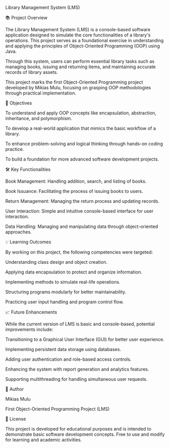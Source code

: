 Library Management System (LMS)

📚 Project Overview

The Library Management System (LMS) is a console-based software application designed to simulate the core functionalities of a library's operations. This project serves as a foundational exercise in understanding and applying the principles of Object-Oriented Programming (OOP) using Java.

Through this system, users can perform essential library tasks such as managing books, issuing and returning items, and maintaining accurate records of library assets.

This project marks the first Object-Oriented Programming project developed by Mikias Mulu, focusing on grasping OOP methodologies through practical implementation.

🎯 Objectives

To understand and apply OOP concepts like encapsulation, abstraction, inheritance, and polymorphism.

To develop a real-world application that mimics the basic workflow of a library.

To enhance problem-solving and logical thinking through hands-on coding practice.

To build a foundation for more advanced software development projects.

🛠️ Key Functionalities

Book Management: Handling addition, search, and listing of books.

Book Issuance: Facilitating the process of issuing books to users.

Return Management: Managing the return process and updating records.

User Interaction: Simple and intuitive console-based interface for user interaction.

Data Handling: Managing and manipulating data through object-oriented approaches.

💡 Learning Outcomes

By working on this project, the following competencies were targeted:

Understanding class design and object creation.

Applying data encapsulation to protect and organize information.

Implementing methods to simulate real-life operations.

Structuring programs modularly for better maintainability.

Practicing user input handling and program control flow.

📈 Future Enhancements

While the current version of LMS is basic and console-based, potential improvements include:

Transitioning to a Graphical User Interface (GUI) for better user experience.

Implementing persistent data storage using databases.

Adding user authentication and role-based access controls.

Enhancing the system with report generation and analytics features.

Supporting multithreading for handling simultaneous user requests.

👤 Author

Mikias Mulu

First Object-Oriented Programming Project (LMS)

📄 License

This project is developed for educational purposes and is intended to demonstrate basic software development concepts. Free to use and modify for learning and academic activities.
